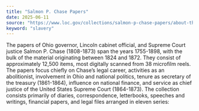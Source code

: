 ```yaml
---
title: "Salmon P. Chase Papers"
date: 2025-06-11
source: "https://www.loc.gov/collections/salmon-p-chase-papers/about-this-collection/"
keyword: "slavery"
---
```


The papers of Ohio governor, Lincoln cabinet official, and Supreme Court justice Salmon P. Chase (1808-1873) span the years 1755-1898, with the bulk of the material originating between 1824 and 1872. They consist of approximately 12,500 items, most digitally scanned from 38 microfilm reels. The papers focus chiefly on Chase&rsquo;s legal career, activities as an abolitionist, involvement in Ohio and national politics, tenure as secretary of the treasury (1861-1864), influence on national finance, and service as chief justice of the United States Supreme Court (1864-1873). The collection consists primarily of diaries, correspondence, letterbooks, speeches and writings, financial papers, and legal files arranged in eleven series:

